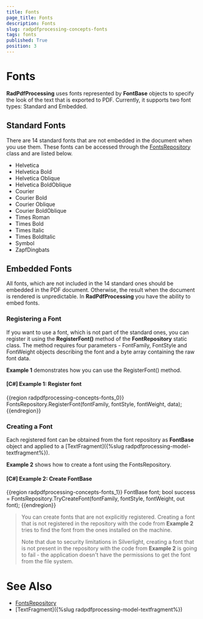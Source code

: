 ```yaml
---
title: Fonts
page_title: Fonts
description: Fonts
slug: radpdfprocessing-concepts-fonts
tags: fonts
published: True
position: 3
---
```


# Fonts



__RadPdfProcessing__ uses fonts represented by __FontBase__ objects to specify the look of the text that is exported to PDF. Currently, it supports two font types: Standard and Embedded.
      

## Standard Fonts

There are 14 standard fonts that are not embedded in the document when you use them. These fonts can be accessed through the [FontsRepository](http://www.telerik.com/help/wpf/t_telerik_windows_documents_fixed_model_fonts_fontsrepository.html) class and are listed below.
        

* Helvetica
* Helvetica Bold
* Helvetica Oblique
* Helvetica BoldOblique
* Courier
* Courier Bold
* Courier Oblique
* Courier BoldOblique
* Times Roman
* Times Bold
* Times Italic
* Times BoldItalic
* Symbol
* ZapfDingbats

## Embedded Fonts

All fonts, which are not included in the 14 standard ones should be embedded in the PDF document. Otherwise, the result when the document is rendered is unpredictable. In __RadPdfProcessing__ you have the ability to embed fonts.
        

### Registering a Font

If you want to use a font, which is not part of the standard ones, you can register it using the __RegisterFont()__ method of the __FontRepository__ static class. The method requires four parameters - FontFamily, FontStyle and FontWeight objects describing the font and a byte array containing the raw font data.
            

__Example 1__ demonstrates how you can use the RegisterFont() method.
            

#### __[C#] Example 1: Register font__

{{region radpdfprocessing-concepts-fonts_0}}
    FontsRepository.RegisterFont(fontFamily, fontStyle, fontWeight, data);
{{endregion}}



### Creating a Font

Each registered font can be obtained from the font repository as __FontBase__ object and applied to a [TextFragment]({%slug radpdfprocessing-model-textfragment%}).
            

__Example 2__ shows how to create a font using the FontsRepository.
            

#### __[C#] Example 2: Create FontBase__

{{region radpdfprocessing-concepts-fonts_1}}
    FontBase font;
    bool success = FontsRepository.TryCreateFont(fontFamily, fontStyle, fontWeight, out font);
{{endregion}}


>You can create fonts that are not explicitly registered. Creating a font that is not registered in the repository with the code from __Example 2__ tries to find the font from the ones installed on the machine. 
>
>Note that due to security limitations in Silverlight, creating a font that is not present in the repository with the code from __Example 2__ is going to fail - the application doesn't have the permissions to get the font from the file system.



# See Also

 * [FontsRepository](http://www.telerik.com/help/wpf/t_telerik_windows_documents_fixed_model_fonts_fontsrepository.html)
 * [TextFragment]({%slug radpdfprocessing-model-textfragment%})
